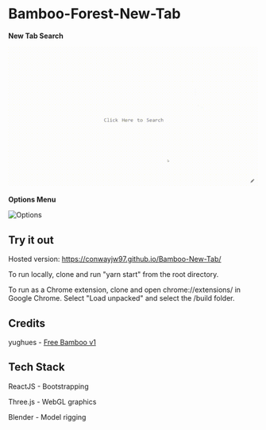 # Bamboo-Forest-New-Tab

**New Tab Search**

![Demo](https://raw.githubusercontent.com/conwayjw97/Bamboo-New-Tab/master/Main.gif)

**Options Menu**

![Options](https://raw.githubusercontent.com/conwayjw97/Bamboo-New-Tab/master/Settings.gif)

## Try it out

Hosted version: https://conwayjw97.github.io/Bamboo-New-Tab/

To run locally, clone and run "yarn start" from the root directory.

To run as a Chrome extension, clone and open chrome://extensions/ in Google Chrome. Select "Load unpacked" and select the /build folder.

## Credits

yughues - [Free Bamboo v1](https://opengameart.org/content/free-bamboo-v1)

## Tech Stack

ReactJS - Bootstrapping

Three.js - WebGL graphics

Blender - Model rigging
